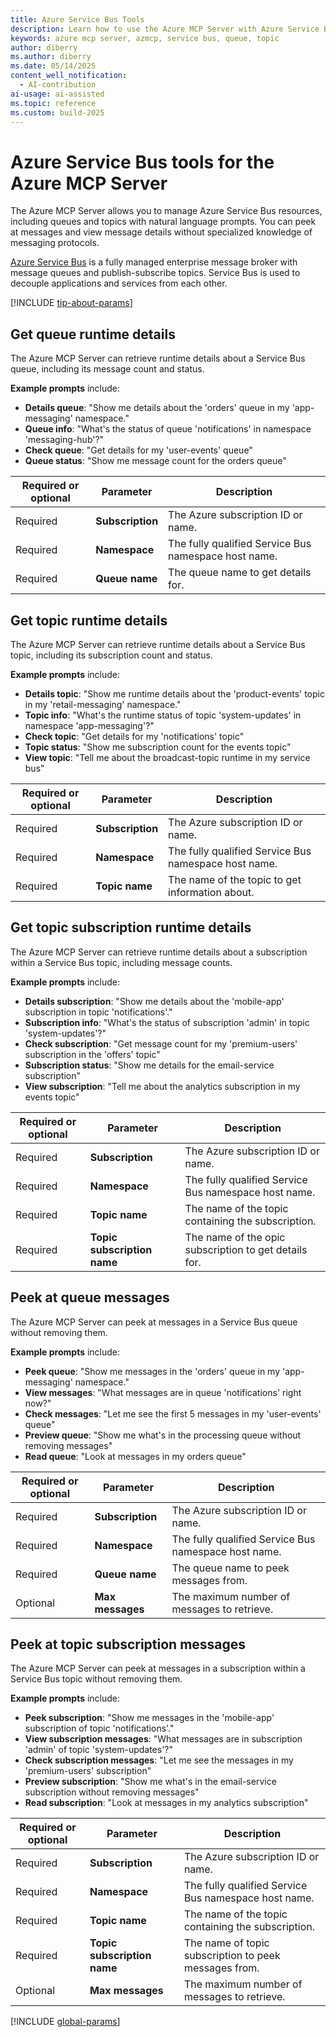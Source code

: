 ```yaml
---
title: Azure Service Bus Tools 
description: Learn how to use the Azure MCP Server with Azure Service Bus.
keywords: azure mcp server, azmcp, service bus, queue, topic
author: diberry
ms.author: diberry
ms.date: 05/14/2025
content_well_notification: 
  - AI-contribution
ai-usage: ai-assisted
ms.topic: reference
ms.custom: build-2025
--- 
```

# Azure Service Bus tools for the Azure MCP Server

The Azure MCP Server allows you to manage Azure Service Bus resources, including queues and topics with natural language prompts. You can peek at messages and view message details without specialized knowledge of messaging protocols.

[Azure Service Bus](/azure/service-bus-messaging/service-bus-messaging-overview) is a fully managed enterprise message broker with message queues and publish-subscribe topics. Service Bus is used to decouple applications and services from each other.

[!INCLUDE [tip-about-params](../includes/tools/parameter-consideration.md)]

## Get queue runtime details

The Azure MCP Server can retrieve runtime details about a Service Bus queue, including its message count and status.

**Example prompts** include:

- **Details queue**: "Show me details about the 'orders' queue in my 'app-messaging' namespace."
- **Queue info**: "What's the status of queue 'notifications' in namespace 'messaging-hub'?"
- **Check queue**: "Get details for my 'user-events' queue"
- **Queue status**: "Show me message count for the orders queue"

| Required or optional | Parameter | Description |
|-------------------|-----------|-------------|
| Required | **Subscription** | The Azure subscription ID or name. |
| Required | **Namespace** | The fully qualified Service Bus namespace host name. |
| Required | **Queue name** | The queue name to get details for. |


## Get topic runtime details

The Azure MCP Server can retrieve runtime details about a Service Bus topic, including its subscription count and status.

**Example prompts** include:

- **Details topic**: "Show me runtime details about the 'product-events' topic in my 'retail-messaging' namespace."
- **Topic info**: "What's the runtime status of topic 'system-updates' in namespace 'app-messaging'?"
- **Check topic**: "Get details for my 'notifications' topic"
- **Topic status**: "Show me subscription count for the events topic"
- **View topic**: "Tell me about the broadcast-topic runtime in my service bus"

| Required or optional | Parameter | Description |
|-------------------|-----------|-------------|
| Required | **Subscription** | The Azure subscription ID or name. |
| Required | **Namespace** | The fully qualified Service Bus namespace host name. |
| Required | **Topic name** | The name of the topic to get information about. |

## Get topic subscription runtime details

The Azure MCP Server can retrieve runtime details about a subscription within a Service Bus topic, including message counts.

**Example prompts** include:

- **Details subscription**: "Show me details about the 'mobile-app' subscription in topic 'notifications'."
- **Subscription info**: "What's the status of subscription 'admin' in topic 'system-updates'?"
- **Check subscription**: "Get message count for my 'premium-users' subscription in the 'offers' topic"
- **Subscription status**: "Show me details for the email-service subscription"
- **View subscription**: "Tell me about the analytics subscription in my events topic"

| Required or optional | Parameter | Description |
|-------------------|-----------|-------------|
| Required | **Subscription** | The Azure subscription ID or name. |
| Required | **Namespace** | The fully qualified Service Bus namespace host name. |
| Required | **Topic name** | The name of the topic containing the subscription. |
| Required | **Topic subscription name** | The name of the opic subscription to get details for. |

## Peek at queue messages

The Azure MCP Server can peek at messages in a Service Bus queue without removing them.

**Example prompts** include:

- **Peek queue**: "Show me messages in the 'orders' queue in my 'app-messaging' namespace."
- **View messages**: "What messages are in queue 'notifications' right now?"
- **Check messages**: "Let me see the first 5 messages in my 'user-events' queue"
- **Preview queue**: "Show me what's in the processing queue without removing messages"
- **Read queue**: "Look at messages in my orders queue"

| Required or optional | Parameter | Description |
|-------------------|-----------|-------------|
| Required | **Subscription** | The Azure subscription ID or name. |
| Required | **Namespace** | The fully qualified Service Bus namespace host name. |
| Required | **Queue name** | The queue name to peek messages from. |
| Optional | **Max messages** | The maximum number of messages to retrieve. |

## Peek at topic subscription messages

The Azure MCP Server can peek at messages in a subscription within a Service Bus topic without removing them.

**Example prompts** include:

- **Peek subscription**: "Show me messages in the 'mobile-app' subscription of topic 'notifications'."
- **View subscription messages**: "What messages are in subscription 'admin' of topic 'system-updates'?"
- **Check subscription messages**: "Let me see the messages in my 'premium-users' subscription"
- **Preview subscription**: "Show me what's in the email-service subscription without removing messages"
- **Read subscription**: "Look at messages in my analytics subscription"

| Required or optional | Parameter | Description |
|-------------------|-----------|-------------|
| Required | **Subscription** | The Azure subscription ID or name. |
| Required | **Namespace** | The fully qualified Service Bus namespace host name. |
| Required | **Topic name** | The name of the topic containing the subscription. |
| Required | **Topic subscription name** | The name of topic subscription to peek messages from. |
| Optional | **Max messages** | The maximum number of messages to retrieve. |

[!INCLUDE [global-params](../includes/tools/global-parameters-link.md)]